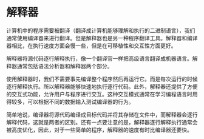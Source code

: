 # 解释器
计算机中的程序需要被翻译（翻译成计算机能够理解和执行的二进制语言），我们通常使用编译器来进行翻译。但是解释器也是另一种程序翻译工具。解释器和编译器相比，在执行速度方面会慢一些，但是在可移植性和交互性方面更好。

解释器将源代码逐行解释执行，像一个翻译官一样把高级语言翻译成机器语言。解释器通常包括语法分析器和解释器两个部分。

使用解释器时，我们不需要事先编译整个程序然后再运行它。而是每次运行的时候逐行解释执行。所以解释器能够快速地执行逐行代码。此外，解释器还提供了方便的交互式功能，允许用户与程序进行交互。这种交互模式通常在学习编程语言时用得较多，可以根据不同的数据输入测试编译器的行为。

简单地说，编译器将源代码编译成目标代码并将其存储在文件中，而解释器会逐行解释代码，这就是两者的区别。还有一点要注意的是，解释器逐行解释执行通常会被高度优化，因此，对于一些简单的程序，解释器的速度有时比编译器还要快。